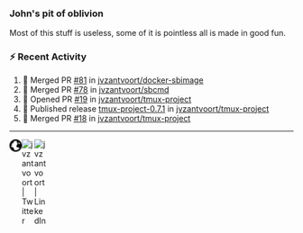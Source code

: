 ### John's pit of oblivion

Most of this stuff is useless, some of it is pointless all is made in good fun.

### :zap: Recent Activity

<!--START_SECTION:activity-->
1. 🎉 Merged PR [#81](https://github.com/jvzantvoort/docker-sbimage/pull/81) in [jvzantvoort/docker-sbimage](https://github.com/jvzantvoort/docker-sbimage)
2. 🎉 Merged PR [#78](https://github.com/jvzantvoort/sbcmd/pull/78) in [jvzantvoort/sbcmd](https://github.com/jvzantvoort/sbcmd)
3. 💪 Opened PR [#19](https://github.com/jvzantvoort/tmux-project/pull/19) in [jvzantvoort/tmux-project](https://github.com/jvzantvoort/tmux-project)
4. 🚀 Published release [tmux-project-0.7.1](https://github.com/jvzantvoort/tmux-project/releases/tag/tmux-project-0.7.1) in [jvzantvoort/tmux-project](https://github.com/jvzantvoort/tmux-project)
5. 🎉 Merged PR [#18](https://github.com/jvzantvoort/tmux-project/pull/18) in [jvzantvoort/tmux-project](https://github.com/jvzantvoort/tmux-project)
<!--END_SECTION:activity-->

---

[<img align="left" alt="jvzantvoort.org" width="22px" src="https://raw.githubusercontent.com/iconic/open-iconic/master/svg/globe.svg" />][website]
[<img align="left" alt="jvzantvoort | Twitter" width="22px" src="https://cdn.jsdelivr.net/npm/simple-icons@v3/icons/twitter.svg" />][twitter]
[<img align="left" alt="jvzantvoort | LinkedIn" width="22px" src="https://cdn.jsdelivr.net/npm/simple-icons@v3/icons/linkedin.svg" />][linkedin]


[website]: https://vanzantvoort.org/
[twitter]: https://twitter.com/jvanzantvoort
[linkedin]: https://www.linkedin.com/in/johnvanzantvoort/
